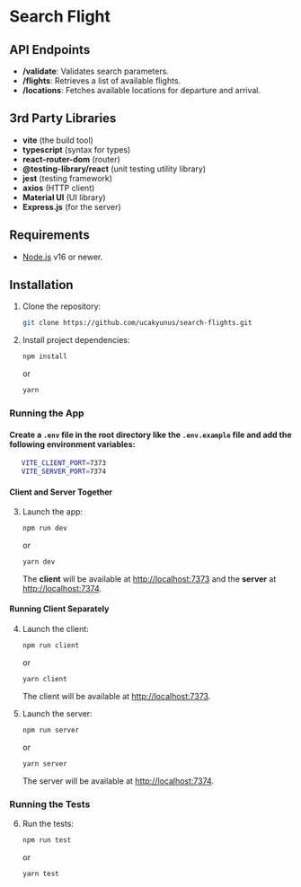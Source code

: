 # Search Flight

## API Endpoints
- **/validate**: Validates search parameters.
- **/flights**: Retrieves a list of available flights.
- **/locations**: Fetches available locations for departure and arrival.

## 3rd Party Libraries
- **vite** (the build tool)
- **typescript** (syntax for types)
- **react-router-dom** (router)
- **@testing-library/react** (unit testing utility library)
- **jest** (testing framework)
- **axios** (HTTP client)
- **Material UI** (UI library)
- **Express.js** (for the server)


## Requirements
- [Node.js](https://nodejs.org/) v16 or newer.

## Installation

1. Clone the repository:
    ```bash
    git clone https://github.com/ucakyunus/search-flights.git
    ```
2. Install project dependencies:
    ```bash
    npm install
    ```
   or
    ```bash
    yarn
    ```

### Running the App

#### Create a `.env` file in the root directory like the `.env.example` file and add the following environment variables:
 ```bash
    VITE_CLIENT_PORT=7373
    VITE_SERVER_PORT=7374
 ```

#### Client and Server Together
3. Launch the app:
    ```bash
    npm run dev
    ```
   or
    ```bash
    yarn dev
    ```

   The **client** will be available at [http://localhost:7373](http://localhost:7373) and the **server** at [http://localhost:7374](http://localhost:7374).

#### Running Client Separately
4. Launch the client:
    ```bash
    npm run client
    ```
   or
    ```bash
    yarn client
    ```

   The client will be available at [http://localhost:7373](http://localhost:7373).


5. Launch the server:
    ```bash
    npm run server
    ```
   or
    ```bash
    yarn server
    ```

   The server will be available at [http://localhost:7374](http://localhost:7374).

### Running the Tests
6. Run the tests:
    ```bash
    npm run test
    ```
   or
    ```bash
    yarn test
    ```

